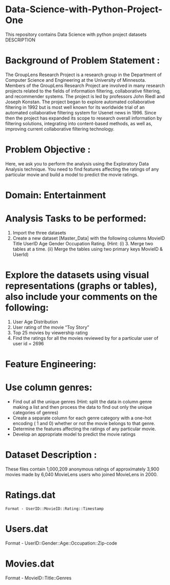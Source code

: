# Data-Science-with-Python-Project-One
This repository contains Data Science with python  project datasets
DESCRIPTION

# Background of Problem Statement :

The GroupLens Research Project is a research group in the Department of Computer Science and Engineering at the University of Minnesota. Members of the GroupLens Research Project are involved in many research projects related to the fields of information filtering, collaborative filtering, and recommender systems. The project is led by professors John Riedl and Joseph Konstan. The project began to explore automated collaborative filtering in 1992 but is most well known for its worldwide trial of an automated collaborative filtering system for Usenet news in 1996. Since then the project has expanded its scope to research overall information by filtering solutions, integrating into content-based methods, as well as, improving current collaborative filtering technology.

# Problem Objective :

Here, we ask you to perform the analysis using the Exploratory Data Analysis technique. You need to find features affecting the ratings of any particular movie and build a model to predict the movie ratings.

# Domain: Entertainment

# Analysis Tasks to be performed:

1. Import the three datasets
2. Create a new dataset [Master_Data] with the following columns MovieID Title UserID Age Gender Occupation Rating. (Hint: (i) 3. Merge two tables at a time. (ii) Merge the tables using two primary keys MovieID & UserId)
# Explore the datasets using visual representations (graphs or tables), also include your comments on the following:
1. User Age Distribution
2. User rating of the movie “Toy Story”
3. Top 25 movies by viewership rating
4. Find the ratings for all the movies reviewed by for a particular user of user id = 2696

# Feature Engineering:
# Use column genres:

- Find out all the unique genres (Hint: split the data in column genre making a list and then process the data to find out only the unique categories of genres)
- Create a separate column for each genre category with a one-hot encoding ( 1 and 0) whether or not the movie belongs to that genre. 
- Determine the features affecting the ratings of any particular movie.
- Develop an appropriate model to predict the movie ratings

# Dataset Description :

These files contain 1,000,209 anonymous ratings of approximately 3,900 movies made by 6,040 MovieLens users who joined MovieLens in 2000.

# Ratings.dat
    Format - UserID::MovieID::Rating::Timestamp

# Users.dat
Format -  UserID::Gender::Age::Occupation::Zip-code


# Movies.dat
Format - MovieID::Title::Genres

 
